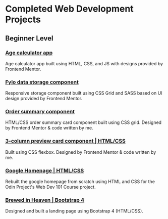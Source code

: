 # Completed Web Development Projects
## Beginner Level
### [Age calculator app](https://github.com/rachanahegde/age-calculator-app)
Age calculator app built using HTML, CSS, and JS with designs provided by Frontend Mentor.

### [Fylo data storage component](https://github.com/rachanahegde/fylo-data-storage-component)
Responsive storage component built using CSS Grid and SASS based on UI design provided by Frontend Mentor.

### [Order summary component](https://rachanahegde.github.io/order-summary-component/index.html)
HTML/CSS order summary card component built using CSS grid. Designed by Frontend Mentor & code written by me.

### [3-column preview card component | HTML/CSS](https://github.com/rachanahegde/3-column-preview-card)
Built using CSS flexbox. Designed by Frontend Mentor & code written by me.

### [Google Homepage | HTML/CSS](https://github.com/rachanahegde/google-homepage)
Rebuilt the google homepage from scratch using HTML and CSS for the Odin Project's Web Dev 101 Course project.

### [Brewed in Heaven | Bootstrap 4](https://github.com/rachanahegde/brewed-in-heaven)
Designed and built a landing page using Bootstrap 4 (HTML/CSS).



